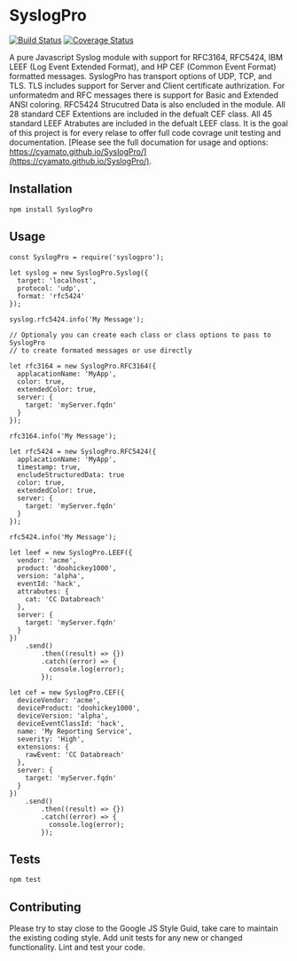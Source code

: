 SyslogPro
=========
[![Build Status](https://travis-ci.org/cyamato/SyslogPro.svg?branch=master)](https://travis-ci.org/cyamato/SyslogPro) [![Coverage Status](https://coveralls.io/repos/github/cyamato/SyslogPro/badge.svg?branch=master)](https://coveralls.io/github/cyamato/SyslogPro?branch=master)

A pure Javascript Syslog module with support for RFC3164, RFC5424, IBM LEEF 
(Log Event Extended Format), and HP CEF (Common Event Format) formatted 
messages. SyslogPro has transport options of UDP, TCP, and TLS.  TLS includes 
support for Server and Client certificate authrization.  For unformatedm and 
RFC messages there is support for Basic and Extended ANSI coloring. RFC5424 
Strucutred Data is also encluded in the module.  All 28 standard CEF Extentions 
are included in the defualt CEF class.  All 45 standard LEEF Atrabutes are 
included in the defualt LEEF class. It is the goal of this project is for every 
relase to offer full code covrage unit testing and documentation. [Please see
the full documation for usage and options:  https://cyamato.github.io/SyslogPro/](https://cyamato.github.io/SyslogPro/).

## Installation

  `npm install SyslogPro`

## Usage

    const SyslogPro = require('syslogpro');
    
    let syslog = new SyslogPro.Syslog({
      target: 'localhost',
      protocol: 'udp',
      format: 'rfc5424'
    });
    
    syslog.rfc5424.info('My Message');
    
    // Optionaly you can create each class or class options to pass to SyslogPro
    // to create formated messages or use directly
    
    let rfc3164 = new SyslogPro.RFC3164({
      applacationName: 'MyApp',
      color: true,
      extendedColor: true,
      server: {
        target: 'myServer.fqdn'
      }
    });
    
    rfc3164.info('My Message');
    
    let rfc5424 = new SyslogPro.RFC5424({
      applacationName: 'MyApp',
      timestamp: true,
      encludeStructuredData: true
      color: true,
      extendedColor: true,
      server: {
        target: 'myServer.fqdn'
      }
    });
    
    rfc5424.info('My Message');
    
    let leef = new SyslogPro.LEEF({
      vendor: 'acme',
      product: 'doohickey1000',
      version: 'alpha',
      eventId: 'hack',
      attrabutes: {
        cat: 'CC Databreach'
      },
      server: {
        target: 'myServer.fqdn'
      }
    })
        .send()
            .then((result) => {})
            .catch((error) => {
              console.log(error);
            });
    
    let cef = new SyslogPro.CEF({
      deviceVendor: 'acme',
      deviceProduct: 'doohickey1000',
      deviceVersion: 'alpha',
      deviceEventClassId: 'hack',
      name: 'My Reporting Service',
      severity: 'High',
      extensions: {
        rawEvent: 'CC Databreach'
      },
      server: {
        target: 'myServer.fqdn'
      }
    })
        .send()
            .then((result) => {})
            .catch((error) => {
              console.log(error);
            });
  
## Tests

  `npm test`

## Contributing

Please try to stay close to the Google JS Style Guid, take care to maintain the existing coding style. Add unit tests for any new or changed functionality. Lint and test your code.